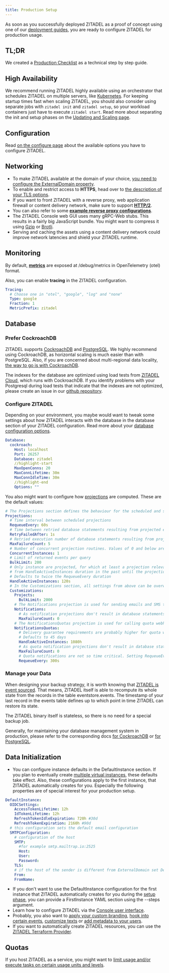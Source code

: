 ```yaml
---
title: Production Setup
---
```


As soon as you successfully deployed ZITADEL as a proof of concept using one of our [deployment guides](/docs/self-hosting/deploy/overview),
you are ready to configure ZITADEL for production usage.


## TL;DR
We created a [Production Checklist](./productionchecklist.md) as a technical step by step guide.

## High Availability

We recommend running ZITADEL highly available using an orchestrator that schedules ZITADEL on multiple servers,
like [Kubernetes](/docs/self-hosting/deploy/kubernetes).
For keeping startup times fast when scaling ZITADEL,
you should also consider using separate jobs with `zitadel init` and `zitadel setup`,
so your workload containers just have to execute `zitadel start`.
Read more about separating the init and setup phases on the [Updating and Scaling page](/docs/self-hosting/manage/updating_scaling).

## Configuration

Read [on the configure page](/docs/self-hosting/manage/configure) about the available options you have to configure ZITADEL.

## Networking

- To make ZITADEL available at the domain of your choice, [you need to configure the ExternalDomain property](/docs/self-hosting/manage/custom-domain).
- To enable and restrict access to **HTTPS**, head over to [the description of your TLS options](/docs/self-hosting/manage/tls_modes).
- If you want to front ZITADEL with a reverse proxy, web application firewall or content delivery network, make sure to support **[HTTP/2](/docs/self-hosting/manage/http2)**.
- You can also refer to some **[example reverse proxy configurations](/docs/self-hosting/manage/reverseproxy/reverse_proxy)**.
- The ZITADEL Console web GUI uses many gRPC-Web stubs. This results in a fairly big JavaScript bundle. You might want to compress it using [Gzip](https://www.gnu.org/software/gzip/) or [Brotli](https://github.com/google/brotli).
- Serving and caching the assets using a content delivery network could improve network latencies and shield your ZITADEL runtime.

## Monitoring

By default, [**metrics**](/apis/observability/metrics) are exposed at /debug/metrics in OpenTelemetry (otel) format.

Also, you can enable **tracing** in the ZITADEL configuration.

```yaml
Tracing:
  # Choose one in "otel", "google", "log" and "none"
  Type: google
  Fraction: 1
  MetricPrefix: zitadel
```

## Database

### Prefer CockroachDB

ZITADEL supports [CockroachDB](https://www.cockroachlabs.com/) and [PostgreSQL](https://www.postgresql.org/).
We highly recommend using CockroachDB,
as horizontal scaling is much easier than with PostgreSQL.
Also, if you are concerned about multi-regional data locality,
[the way to go is with CockroachDB](https://www.cockroachlabs.com/docs/stable/multiregion-overview.html).

The indexes for the database are optimized using load tests from [ZITADEL Cloud](https://zitadel.com), 
which runs with CockroachDB.
If you identify problems with your Postgresql during load tests that indicate that the indexes are not optimized,
please create an issue in our [github repository](https://github.com/zitadel/zitadel).

### Configure ZITADEL

Depending on your environment, you maybe would want to tweak some settings about how ZITADEL interacts with the database in the database section of your ZITADEL configuration. Read more about your [database configuration options](/docs/self-hosting/manage/database).

```yaml
Database:
  cockroach:
    Host: localhost
    Port: 26257
    Database: zitadel
    //highlight-start
    MaxOpenConns: 20
    MaxConnLifetime: 30m
    MaxConnIdleTime: 30m
    //highlight-end
    Options: ""
```

You also might want to configure how [projections](/concepts/eventstore/implementation#projections) are computed. These are the default values:

```yaml
# The Projections section defines the behaviour for the scheduled and synchronous events projections.
Projections:
  # Time interval between scheduled projections
  RequeueEvery: 60s
  # Time between retried database statements resulting from projected events
  RetryFailedAfter: 1s
  # Retried execution number of database statements resulting from projected events
  MaxFailureCount: 5
  # Number of concurrent projection routines. Values of 0 and below are overwritten to 1
  ConcurrentInstances: 1
  # Limit of returned events per query
  BulkLimit: 200
  # Only instance are projected, for which at least a projection relevant event exists withing the timeframe
  # from HandleActiveInstances duration in the past until the projections current time
  # Defaults to twice the RequeueEvery duration
  HandleActiveInstances: 120s
  # In the Customizations section, all settings from above can be overwritten for each specific projection
  Customizations:
    Projects:
      BulkLimit: 2000
    # The Notifications projection is used for sending emails and SMS to users
    Notifications:
      # As notification projections don't result in database statements, retries don't have an effect
      MaxFailureCount: 0
    # The NotificationsQuotas projection is used for calling quota webhooks
    NotificationsQuotas:
      # Delivery guarantee requirements are probably higher for quota webhooks
      # Defaults to 45 days
      HandleActiveInstances: 1080h
      # As quota notification projections don't result in database statements, retries don't have an effect
      MaxFailureCount: 0
      # Quota notifications are not so time critical. Setting RequeueEvery every five minutes doesn't annoy the db too much.
      RequeueEvery: 300s
```

### Manage your Data

When designing your backup strategy,
it is worth knowing that
[ZITADEL is event sourced](/docs/concepts/eventstore/overview).
That means, ZITADEL itself is able to recompute its
whole state from the records in the table eventstore.events.
The timestamp of your last record in the events table
defines up to which point in time ZITADEL can restore its state.

The ZITADEL binary itself is stateless,
so there is no need for a special backup job.

Generally, for maintaining your database management system in production,
please refer to the corresponding docs
[for CockroachDB](https://www.cockroachlabs.com/docs/stable/recommended-production-settings.html)
or [for PostgreSQL](https://www.postgresql.org/docs/current/admin.html).


## Data Initialization

- You can configure instance defaults in the DefaultInstance section.
  If you plan to eventually create [multiple virtual instances](/concepts/structure/instance#multiple-virtual-instances), these defaults take effect.
  Also, these configurations apply to the first instance, that ZITADEL automatically creates for you.
  Especially the following properties are of special interest for your production setup.

```yaml
DefaultInstance:
  OIDCSettings:
    AccessTokenLifetime: 12h
    IdTokenLifetime: 12h
    RefreshTokenIdleExpiration: 720h #30d
    RefreshTokenExpiration: 2160h #90d
  # this configuration sets the default email configuration
  SMTPConfiguration:
    # configuration of the host
    SMTP:
      #for example smtp.mailtrap.io:2525
      Host:
      User:
      Password:
    TLS:
    # if the host of the sender is different from ExternalDomain set DefaultInstance.DomainPolicy.SMTPSenderAddressMatchesInstanceDomain to false
    From:
    FromName:
```

- If you don't want to use the DefaultInstance configuration for the first instance that ZITADEL automatically creates for you during the [setup phase](/self-hosting/manage/configure#database-initialization), you can provide a FirstInstance YAML section using the --steps argument.
- Learn how to configure ZITADEL via the [Console user interface](/guides/manage/console/overview).
- Probably, you also want to [apply your custom branding](/guides/manage/customize/branding), [hook into certain events](/guides/manage/customize/behavior), [customize texts](/guides/manage/customize/texts) or [add metadata to your users](/guides/manage/customize/user-metadata).
- If you want to automatically create ZITADEL resources, you can use the [ZITADEL Terraform Provider](/guides/manage/terraform/basics).

## Quotas

If you host ZITADEL as a service,
you might want to [limit usage and/or execute tasks on certain usage units and levels](/self-hosting/manage/quotas).
